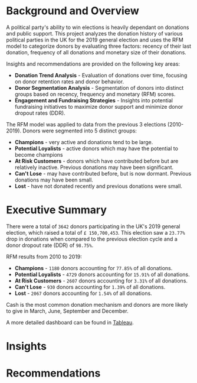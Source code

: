 # Background and Overview

A political party's ability to win elections is heavily dependant on donations and public support. This project analyzes the donation history of various political parties in the UK for the 2019 general election and uses the RFM model to categorize donors by evaluating three factors: recency of their last donation, frequency of all donations and monetary size of their donations. 

Insights and recommendations are provided on the following key areas:
- **Donation Trend Analysis** - Evaluation of donations over time, focusing on donor retention rates and donor behavior. 
- **Donor Segmentation Analysis** - Segmentation of donors into distinct groups based on recency, frequency and monetary (RFM) scores. 
- **Engagement and Fundraising Strategies** - Insights into potential fundraising initiatives to maximize donor support and minimize donor dropout rates (DDR).

The RFM model was applied to data from the previous 3 elections (2010-2019). Donors were segmented into 5 distinct groups:
- **Champions** - very active and donations tend to be large.
- **Potential Loyalists** - active donors which may have the potential to become champions
- **At Risk Customers** - donors which have contributed before but are relatively inactive. Previous donations may have been significant.
- **Can't Lose** - may have contributed before, but is now dormant. Previous donations may have been small.
- **Lost** - have not donated recently and previous donations were small.

# Executive Summary
 
 There were a total of `3642` donors participating in the UK's 2019 general election, which raised a total of `£ 150,700,453`. This election saw a `23.77%` drop in donations when compared to the previous election cycle and a donor dropout rate (DDR) of `98.75%`.

RFM results from 2010 to 2019:
- **Champions** - `1180` donors accounting for `77.85%` of all donations.
- **Potential Loyalists** - `4729` donors accounting for `15.91%` of all donations.
- **At Risk Customers** - `2607` donors accounting for `3.31%` of all donations.
- **Can't Lose** - `930` donors accounting for `1.39%` of all donations.
- **Lost** - `2067` donors accounting for `1.54%` of all donations.

Cash is the most common donation mechanism and donors are more likely to give in March, June, September and December. 

A more detailed dashboard can be found in [Tableau](https://public.tableau.com/views/RFMDashboard_17256472286970/2019DonorDashboard?:language=en-US&:sid=&:redirect=auth&:display_count=n&:origin=viz_share_link).

# Insights

# Recommendations

